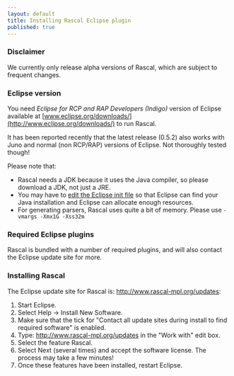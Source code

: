 ```yaml
---
layout: default
title: Installing Rascal Eclipse plugin
published: true
---
```


### Disclaimer

We currently only release alpha versions of Rascal, which are subject to frequent changes.

### Eclipse version

You need _Eclipse for RCP and RAP Developers (Indigo)_ version of Eclipse
available at [www.eclipse.org/downloads/](http://www.eclipse.org/downloads/) to run Rascal.

It has been reported recently that the latest release (0.5.2) also works with
Juno and normal (non RCP/RAP) versions of Eclipse. Not thoroughly tested though!

Please note that:

 - Rascal needs a JDK because it uses the Java compiler, so please download a JDK, not just a JRE.
 - You may have to [edit the Eclipse init file](/start/eclipse/editini.html) so
   that Eclipse can find your Java installation and Eclipse can allocate enough
   resources.
 - For generating parsers, Rascal uses quite a bit of memory. Please use `-vmargs -Xmx1G -Xss32m`

### Required Eclipse plugins

Rascal is bundled with a number of required plugins, and will also contact the Eclipse update site for more.

### Installing Rascal

The Eclipse update site for Rascal is: http://www.rascal-mpl.org/updates:

1. Start Eclipse.
2. Select Help -> Install New Software.
3. Make sure that the tick for "Contact all update sites during install to find required software" is enabled.
4. Type: http://www.rascal-mpl.org/updates in the "Work with" edit box.
5. Select the feature Rascal.
6. Select Next (several times) and accept the software license. The process may take a few minutes!
7. Once these features have been installed, restart Eclipse.